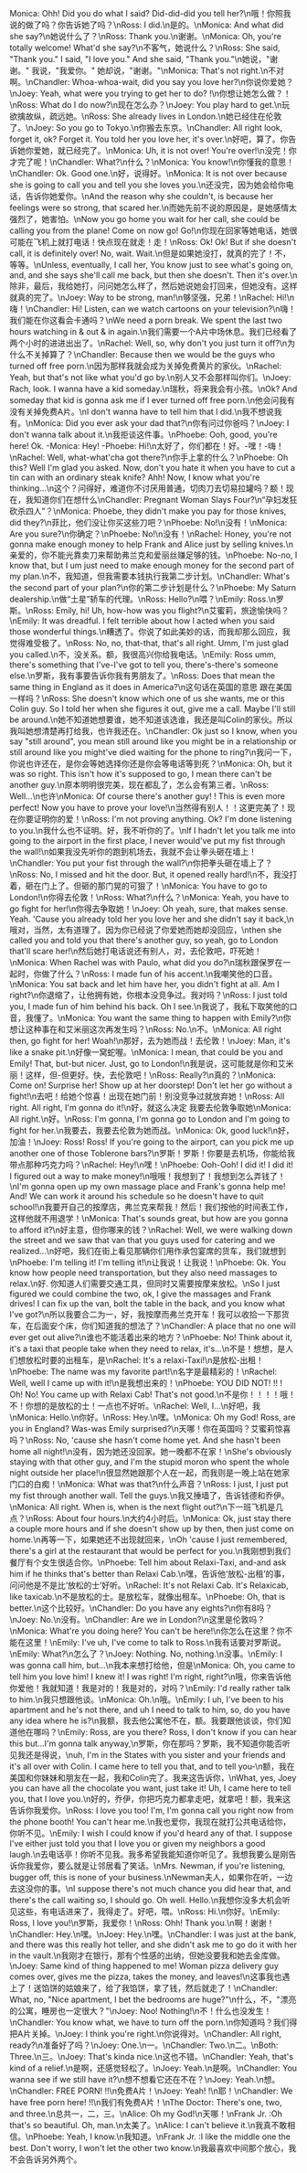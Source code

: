 Monica: Ohh! Did you do what I said? Did-did-did you tell her?\n哦！你照我说的做了吗？你告诉她了吗？\nRoss: I did.\n是的。\nMonica: And what did she say?\n她说什么了？\nRoss: Thank you.\n谢谢。\nMonica: Oh, you're totally welcome! What'd she say?\n不客气，她说什么？\nRoss: She said, "Thank you." I said, "I love you." And she said, "Thank you."\n她说，"谢谢。" 我说，"我爱你。" 她却说，"谢谢。"\nMonica: That's not right.\n不对啊。\nChandler: Whoa-whoa-wait, did you say you love her?\n你说你爱她？\nJoey: Yeah, what were you trying to get her to do? !\n你想让她怎么做？！\nRoss: What do I do now?\n现在怎么办？\nJoey: You play hard to get.\n玩欲擒故纵，疏远她。\nRoss: She already lives in London.\n她已经住在伦敦了。\nJoey: So you go to Tokyo.\n你搬去东京。\nChandler: All right look, forget it, ok? Forget it. You told her you love her, it's over.\n好吧，算了。你告诉她你爱她，就已经完了。\nMonica: Uh, it is not over! You're over!\n没完！你才完了呢！\nChandler: What?\n什么？\nMonica: You know!\n你懂我的意思！\nChandler: Ok. Good one.\n好，说得好。\nMonica: It is not over because she is going to call you and tell you she loves you.\n还没完，因为她会给你电话，告诉你她爱你。\nAnd the reason why she couldn't, is because her feelings were so strong, that scared her.\n而她先前不说的原因是，是她感情太强烈了，她害怕。\nNow you go home you wait for her call, she could be calling you from the plane! Come on now go! Go!\n你现在回家等她电话，她很可能在飞机上就打电话！快点现在就走！走！\nRoss: Ok! Ok! But if she doesn't call, it is definitely over! No, wait. Wait.\n但是如果她没打，就真的完了！不，等等。\nUnless, eventually, I call her, You know just to see what's going on, and, and she says she'll call me back, but then she doesn't. Then it's over.\n除非，最后，我给她打，问问她怎么样了，然后她说她会打回来，但她没有。这样就真的完了。\nJoey: Way to be strong, man!\n够坚强，兄弟！\nRachel: Hi!\n嗨！\nChandler: Hi! Listen, can we watch cartoons on your television?\n嗨！我们能在你这看会卡通吗？\nWe need a porn break. We spent the last two hours watching in & out & in again.\n我们需要一个A片中场休息。我们已经看了两个小时的进进出出了。\nRachel: Well, so, why don't you just turn it off?\n为什么不关掉算了？\nChandler: Because then we would be the guys who turned off free porn.\n因为那样我就会成为关掉免费黄片的家伙。\nRachel: Yeah, but that's not like what you'd go by.\n别人又不会那样叫你们。\nJoey: Rach, look. I wanna have a kid someday.\n瑞秋，将来我会有小孩。\nOk? And someday that kid is gonna ask me if I ever turned off free porn.\n他会问我有没有关掉免费A片。\nI don't wanna have to tell him that I did.\n我不想说我有。\nMonica: Did you ever ask your dad that?\n你有问过你爸吗？\nJoey: I don't wanna talk about it.\n我拒谈这件事。\nPhoebe: Ooh, good, you're here! Ok. -Monica: Hey! -Phoebe: Hi!\n太好了，你们都在！好。-嘿！-嗨！\nRachel: Well, what-what'cha got there?\n你手上拿的什么？\nPhoebe: Oh this? Well I'm glad you asked. Now, don't you hate it when you have to cut a tin can with an ordinary steak knife? Ahh! Now, I know what you're thinking...\n这个？问得好，难道你不讨厌用普通，切肉刀去切易拉罐吗？额！现在，我知道你们在想什么\nChandler: Pregnant Woman Slays Four?\n“孕妇发狂砍杀四人”？\nMonica: Phoebe, they didn't make you pay for those knives, did they?\n菲比，他们没让你买这些刀吧？\nPhoebe: No!\n没有！\nMonica: Are you sure?\n你确定？\nPhoebe: No!\n没有！\nRachel: Honey, you're not gonna make enough money to help Frank and Alice just by selling knives.\n亲爱的，你不能光靠卖刀来帮助弗兰克和爱丽丝赚足够的钱。\nPhoebe: No-no, I know that, but I um just need to make enough money for the second part of my plan.\n不，我知道，但我需要本钱执行我第二步计划。\nChandler: What's the second part of your plan?\n你的第二步计划是什么？\nPhoebe: My Saturn dealership.\n做“土星”轿车的代理。\nRoss: Hello?\n喂？\nEmily: Ross.\n罗斯。\nRoss: Emily, hi! Uh, how-how was you flight?\n艾蜜莉，旅途愉快吗？\nEmily: It was dreadful. I felt terrible about how I acted when you said those wonderful things.\n糟透了。你说了如此美妙的话，而我却那么回应，我觉得难受极了。\nRoss: No, no, that-that, that's all right. Umm, I'm just glad you called.\n不，没关系。额，我很高兴你给我电话。\nEmily: Ross umm, there's something that I've-I've got to tell you, there's-there's someone else.\n罗斯，我有事要告诉你我有男朋友了。\nRoss: Does that mean the same thing in England as it does in America?\n这句话在英国的意思 跟在美国一样吗？\nRoss: She doesn't know which one of us she wants, me or this Colin guy. So I told her when she figures it out, give me a call. Maybe I'll still be around.\n她不知道她想要谁，她不知道该选谁，我还是叫Colin的家伙。所以我叫她想清楚再打给我，也许我还在。\nChandler: Ok just so I know, when you say "still around", you mean still around like you might be in a relationship or still around like you might've died waiting for the phone to ring?\n我问一下，你说也许还在，是你会等她选择你还是你会等电话等到死？\nMonica: Oh, but it was so right. This isn't how it's supposed to go, I mean there can't be another guy.\n原本明明很完美，现在都乱了，怎么会有第三者。\nRoss: Well...\n也许\nMonica: Of course there's another guy! ! This is even more perfect! Now you have to prove your love!\n当然得有别人！！这更完美了！现在你要证明你的爱！\nRoss: I'm not proving anything. Ok? I'm done listening to you.\n我什么也不证明。好，我不听你的了。\nIf I hadn't let you talk me into going to the airport in the first place, I never would've put my fist through the wall!\n如果我没先听你的跑到机场去，我就不会让拳头砸在墙上！\nChandler: You put your fist through the wall?\n你把拳头砸在墙上了？\nRoss: No, I missed and hit the door. But, it opened really hard!\n不，我没打着，砸在门上了。但砸的那门晃的可狠了！\nMonica: You have to go to London!\n你得去伦敦！\nRoss: What?\n什么？\nMonica: Yeah, you have to go fight for her!\n你得去争取她！\nJoey: Oh yeah, sure, that makes sense. Yeah. 'Cause you already told her you love her and she didn't say it back,\n哦对，当然，太有道理了。因为你已经说了你爱她而她却没回应，\nthen she called you and told you that there's another guy, so yeah, go to London that'll scare her!\n然后她打电话说还有别人，对，去伦敦吧，吓死她！\nMonica: When Rachel was with Paulo, what did you do?\n瑞秋跟保罗在一起时，你做了什么？\nRoss: I made fun of his accent.\n我嘲笑他的口音。\nMonica: You sat back and let him have her, you didn't fight at all. Am I right?\n你退缩了，让他拥有她，你根本没竞争过。我对吗？\nRoss: I just told you, I made fun of him behind his back. Oh I see.\n我说了，我私下取笑他的口音，我懂了。\nMonica: You want the same thing to happen with Emily?\n你想让这种事在和艾米丽这次再发生吗？\nRoss: No.\n不。\nMonica: All right then, go fight for her! Woah!\n那好，去为她而战！去伦敦！\nJoey: Man, it's like a snake pit.\n好像一窝蛇喔。\nMonica: I mean, that could be you and Emily! That, but-but nicer. Just, go to London!\n我是说，这可能就是你和艾米丽！这样，但-但更好。快，去伦敦吧！\nRoss: Really?\n真的？\nMonica: Come on! Surprise her! Show up at her doorstep! Don't let her go without a fight!\n去吧！给她个惊喜！出现在她门前！别没竞争过就放弃她！\nRoss: All right. All right, I'm gonna do it!\n好，就这么决定 我要去伦敦争取她\nMonica: All right.\n好。\nRoss: I'm gonna, I'm gonna go to London and I'm going to fight for her.\n我要去，我要去伦敦为她而战。\nMonica: Ok, good luck!\n好，加油！\nJoey: Ross! Ross! If you're going to the airport, can you pick me up another one of those Toblerone bars?\n罗斯！罗斯！你要是去机场，你能给我带点那种巧克力吗？\nRachel: Hey!\n嘿！\nPhoebe: Ooh-Ooh! I did it! I did it! I figured out a way to make money!\n哦哦！我想到了！我想到怎么弄钱了！\nI'm gonna open up my own massage place and Frank's gonna help me! And! We can work it around his schedule so he doesn't have to quit school!\n我要开自己的按摩店，弗兰克来帮我！然后！我们按他的时间表工作，这样他就不用退学！\nMonica: That's sounds great, but how are you gonna to afford it?\n好主意，但你哪来的钱？\nRachel: Well, we were walking down the street and we saw that van that you guys used for catering and we realized...\n好吧，我们在街上看见那辆你们用作承包宴席的货车，我们就想到\nPhoebe: I'm telling it! I'm telling it!\n让我说！让我说！\nPhoebe: Ok. You know how people need transportation, but they also need massages to relax.\n好. 你知道人们需要交通工具，但同时又需要按摩来放松。\nSo I just figured we could combine the two, ok, I give the massages and Frank drives! I can fix up the van, bolt the table in the back, and you know what I've got?\n所以我要合二为一，好，我按摩而弗兰克开车！我可以收拾一下那货车，在后面安个床，你们知道我的想法了？\nChandler: A place that no one will ever get out alive?\n谁也不能活着出来的地方？\nPhoebe: No! Think about it, it's a taxi that people take when they need to relax, it's...\n不是！想想，是人们想放松时要的出租车，是\nRachel: It's a relaxi-Taxi!\n是放松-出租！\nPhoebe: The name was my favorite part!\n名字是最精彩的！\nRachel: Well, well I came up with it!\n是我想出来的！\nPhoebe: YOU DID NOT! !! ! Oh! No! You came up with Relaxi Cab! That's not good.\n不是你！！！！哦！不！你想的是放松的士！一点也不好听。\nRachel: Well, I...\n好吧，我\nMonica: Hello.\n你好。\nRoss: Hey.\n嘿。\nMonica: Oh my God! Ross, are you in England? Was-was Emily surprised?\n天哪！你在英国吗？艾蜜莉惊喜吗？\nRoss: No, 'cause she hasn't come home yet. And she hasn't been home all night!\n没有，因为她还没回家。她一晚都不在家！\nShe's obviously staying with that other guy, and I'm the stupid moron who spent the whole night outside her place!\n很显然她跟那个人在一起，而我则是一晚上站在她家门口的白痴！\nMonica: What was that?\n什么声音？\nRoss: I just, I just put my fist through another wall. Tell the guys.\n我又捶墙了，告诉钱德和乔伊。\nMonica: All right. When is, when is the next flight out?\n下一班飞机是几点？\nRoss: About four hours.\n大约4小时后。\nMonica: Ok, just stay there a couple more hours and if she doesn't show up by then, then just come on home.\n再等一下，如果她还不出现就回来，\nOh 'cause I just remembered, there's a girl at the restaurant that would be perfect for you.\n我刚想到我们餐厅有个女生很适合你。\nPhoebe: Tell him about Relaxi-Taxi, and-and ask him if he thinks that's better than Relaxi Cab.\n嘿，告诉他‘放松-出租’的事，问问他是不是比‘放松的士’好听。\nRachel: It's not Relaxi Cab. It's Relaxicab, like taxicab.\n不是放松的士。是放松车，就像出租车。\nPhoebe: Oh, that is better.\n这个比较好。\nChandler: Do you have any eights?\n你有8吗？\nJoey: No.\n没有。\nChandler: Are we in London?\n这里是伦敦吗？\nMonica: What're you doing here? You can't be here!\n你怎么在这里？你不能在这里！\nEmily: I've uh, I've come to talk to Ross.\n我有话要对罗斯说。\nEmily: What?\n怎么了？\nJoey: Nothing. No, nothing.\n没事。\nEmily: I was gonna call him, but...\n我本来想打给他，但是\nMonica: Oh, you came to tell him you love him! I knew it! I was right! I'm right, right?\n哦，你来告诉他你爱他！我就知道！我是对的！我是对的，对吗？\nEmily: I'd really rather talk to him.\n我只想跟他谈。\nMonica: Oh.\n哦。\nEmily: I uh, I've been to his apartment and he's not there, and uh I need to talk to him, so, do you have any idea where he is?\n我额，我去他公寓他不在，额。我要跟他谈谈，你们知道他在哪吗？\nEmily: Ross, are you there? Ross, I don't know if you can hear this but...I'm gonna talk anyway,\n罗斯，你在那吗？罗斯，我不知道你能否听见我还是得说，\nuh, I'm in the States with you sister and your friends and it's all over with Colin. I came here to tell you that, and to tell you-\n额，我在美国和你妹妹和朋友在一起，我和Colin完了。我来这告诉你，\nWhat, yes, Joey you can have all the chocolate you want, just take it! Uh, I came here to tell you, that I love you.\n好的，乔伊，你把巧克力都拿走吧，就拿吧！额，我来这告诉你我爱你。\nRoss: I love you too! I'm, I'm gonna call you right now from the phone booth! You can't hear me.\n我也爱你，我现在就打公共电话给你，你听不见。\nEmily: I wish I could know if you'd heard any of that. I suppose I've either just told you that I love you or given my neighbors a good laugh.\n去电话亭！你听不见我。我多希望我能知道你听见了。我想我要么是刚告诉你我爱你，要么就是让邻居看了笑话。\nMrs. Newman, if you're listening, bugger off, this is none of your business.\nNewman夫人，如果你在听，一边去这没你的事。\nI suppose there's not much chance you did hear that, and there's the call waiting so, I should go. Oh well. Hello.\n我想你没多大机会听见这些，有电话进来了，我得走了。好吧，喂。\nRoss: Hi.\n你好。\nEmily: Ross, I love you!\n罗斯，我爱你！\nRoss: Ohh! Thank you.\n啊！谢谢！\nChandler: Hey.\n嘿。\nJoey: Hey.\n嘿。\nChandler: I was just at the bank, and there was this really hot teller, and she didn't ask me to go do it with her in the vault.\n我刚才在银行，那有个性感的出纳，但她没要我和她去金库做。\nJoey: Same kind of thing happened to me! Woman pizza delivery guy comes over, gives me the pizza, takes the money, and leaves!\n这事我也遇上了！送馅饼的姑娘来了，给了我馅饼，拿了钱，然后就走了！\nChandler: What, no, "Nice apartment, I bet the bedrooms are huge?"\n什么，不，"漂亮的公寓，睡房也一定很大？"\nJoey: Noo! Nothing!\n不！什么也没发生！\nChandler: You know what, we have to turn off the porn.\n你知道吗？我们得把A片关掉。\nJoey: I think you're right.\n你说得对。\nChandler: All right, ready?\n准备好了吗？\nJoey: One.\n一。\nChandler: Two.\n二。\nBoth: Three.\n三。\nJoey: That's kinda nice.\n这也不错。\nChandler: Yeah, that's kind of a relief.\n是啊，还感觉轻松了。\nJoey: Yeah.\n是啊。\nChandler: You wanna see if we still have it?\n想不想看它还在不在？\nJoey: Yeah.\n想。\nChandler: FREE PORN! !!\n免费A片！\nJoey: Yeah! !\n耶！\nChandler: We have free porn here! !!\n我们有免费A片！\nThe Doctor: There's one, two, and three.\n总共一，二，三。\nAlice: Oh my God!\n天哪！\nFrank Jr. :Oh that's so beautiful. Oh, man.\n太美了。\nAlice: I can't believe it.\n我真不敢相信。\nPhoebe: Yeah, I know.\n我知道。\nFrank Jr. :I like the middle one the best. Don't worry, I won't let the other two know.\n我最喜欢中间那个放心，我不会告诉另外两个。
        